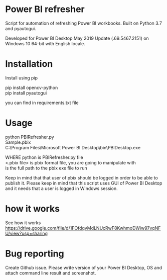 # Power BI refresher
Script for automation of refreshing Power BI workbooks. Built on Python 3.7 and pyautogui.

Developed for Power BI Desktop May 2019 Update (.69.5467.2151) on Windows 10 64-bit with English locale.

# Installation
Install using pip

pip install opencv-python <br/>                                                                                                          pip install pyautogui

you can find in requirements.txt file


# Usage  
python PBIRefresher.py    <br/>                                                                                                      Sample.pbix              <br/>                                                                                                         C:\Program Files\Microsoft Power BI Desktop\bin\PBIDesktop.exe<br/>

WHERE
python <py file> is PBIRefresher.py file         <br/>                                                                                   <.pbix file> is pbix format file, you are going to manipulate with  <br/>                                                               <absolute path to PBIDesktop.exe> is the full path to the pbix exe file to run<br/>

Keep in mind that that user of pbix should be logged in order to be able to publish it.                                             Please keep in mind that this script uses GUI of Power BI Desktop and it needs that a user is logged in Windows session. 

# how it works

See how it works
https://drive.google.com/file/d/1FOfdqvMdLNUcRwF8KwhmoDWiw97vqNFU/view?usp=sharing

# Bug reporting
Create Github issue. Please write version of your Power BI Desktop, OS and attach command line result and screenshot.
